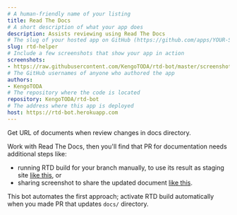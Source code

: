 ```yaml
---
# A human-friendly name of your listing
title: Read The Docs
# A short description of what your app does
description: Assists reviewing using Read The Docs
# The slug of your hosted app on GitHub (https://github.com/apps/YOUR-SLUG)
slug: rtd-helper
# Include a few screenshots that show your app in action
screenshots:
- https://raw.githubusercontent.com/KengoTODA/rtd-bot/master/screenshot.png
# The GitHub usernames of anyone who authored the app
authors:
- KengoTODA
# The repository where the code is located
repository: KengoTODA/rtd-bot
# The address where this app is deployed
host: https://rtd-bot.herokuapp.com
---
```


Get URL of documents when review changes in docs directory.

Work with Read The Docs, then you'll find that PR for documentation needs additional steps like:

* running RTD build for your branch manually, to use its result as staging site [like this](https://github.com/spotbugs/spotbugs/pull/697#issue-201455071), or
* sharing screenshot to share the updated document [like this](https://github.com/spotbugs/spotbugs/pull/718#issue-205904835).

This bot automates the first approach; activate RTD build automatically when you made PR that updates `docs/` directory.
